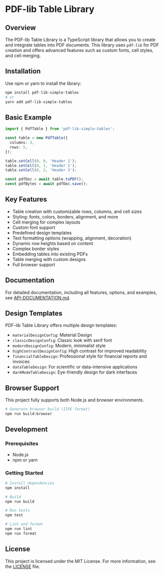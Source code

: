 # PDF-lib Table Library

## Overview

The PDF-lib Table Library is a TypeScript library that allows you to create and integrate tables into PDF documents. This library uses `pdf-lib` for PDF creation and offers advanced features such as custom fonts, cell styles, and cell merging.

## Installation

Use npm or yarn to install the library:

```bash
npm install pdf-lib-simple-tables
# or
yarn add pdf-lib-simple-tables
```

## Basic Example

```typescript
import { PdfTable } from 'pdf-lib-simple-tables';

const table = new PdfTable({
  columns: 3,
  rows: 5,
});

table.setCell(0, 0, 'Header 1');
table.setCell(0, 1, 'Header 2');
table.setCell(0, 2, 'Header 3');

const pdfDoc = await table.toPDF();
const pdfBytes = await pdfDoc.save();
```

## Key Features

- Table creation with customizable rows, columns, and cell sizes
- Styling: fonts, colors, borders, alignment, and more
- Cell merging for complex layouts
- Custom font support
- Predefined design templates
- Text formatting options (wrapping, alignment, decoration)
- Dynamic row heights based on content
- Complex border styles
- Embedding tables into existing PDFs
- Table merging with custom designs
- Full browser support

## Documentation

For detailed documentation, including all features, options, and examples, see [API-DOCUMENTATION.md](./API-DOCUMENTATION.md).

## Design Templates

PDF-lib Table Library offers multiple design templates:

- `materialDesignConfig`: Material Design
- `classicDesignConfig`: Classic look with serif font
- `modernDesignConfig`: Modern, minimalist style
- `highContrastDesignConfig`: High contrast for improved readability
- `financialTableDesign`: Professional style for financial reports and invoices
- `dataTableDesign`: For scientific or data-intensive applications
- `darkModeTableDesign`: Eye-friendly design for dark interfaces

## Browser Support

This project fully supports both Node.js and browser environments.

```bash
# Generate browser build (IIFE format)
npm run build:browser
```

## Development

### Prerequisites

- Node.js
- npm or yarn

### Getting Started

```bash
# Install dependencies
npm install

# Build
npm run build

# Run tests
npm test

# Lint and format
npm run lint
npm run format
```

## License

This project is licensed under the MIT License. For more information, see the [LICENSE](./LICENSE) file.
